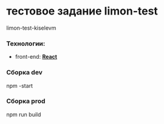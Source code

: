 # тестовое задание limon-test
limon-test-kiselevm

### Технологии:

- front-end: [**React**](https://redux.js.org/)

### Сборка dev

npm -start

### Сборка prod

npm run build